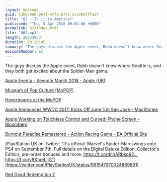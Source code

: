 ```yaml
---
layout: episode
guid: b3b9c9eb-9e7f-47fb-b771-2c4385fffaa7
title: "62 - Is it in America?"
published: "Thu, 5 Apr 2018 09:07:00 +0000"
permalink: 62/index.html
file: "062.mp3"
length: 20234953
duration: 00:20:45
summary: "The guys discuss the Apple event, Robb doesn't know where Seattle is, and they both get excited about the Spider-Man game."
episodeNumber: 62
---
```


The guys discuss the Apple event, Robb doesn't know where Seattle is, and they both get excited about the Spider-Man game.

[Apple Events - Keynote March 2018 - Apple (UK)](https://www.apple.com/uk/apple-events/march-2018/)

[Museum of Pop Culture (MoPOP)](https://www.mopop.org/)

[Hoverboards at the MoPOP](https://rmlewisuk.s3.amazonaws.com/bttf-mopop.jpg)

[Apple Announces WWDC 2017: Kicks Off June 5 in San Jose – MacStories](https://www.macstories.net/news/apple-announces-wwdc-2017-kicks-off-june-5-in-san-jose/)

[Apple Working on Touchless Control and Curved iPhone Screen - Bloomberg](https://www.bloomberg.com/news/articles/2018-04-04/apple-is-said-to-work-on-touchless-control-curved-iphone-screen)

[Burnout Paradise Remastered - Action Racing Game - EA Official Site](https://www.ea.com/en-gb/games/burnout/burnout-paradise-remastered)

[PlayStation UK on Twitter: "It's official: Marvel's Spider-Man swings onto PS4 on September 7th. Full details on the Digital Deluxe Edition, Collector's Edition, pre-order bonuses and more: https://t.co/dnnARbko92… https://t.co/v8XhreLjiG"](https://twitter.com/PlayStationUK/status/981547970024869891)

[Red Dead Redemption 2](https://www.rockstargames.com/reddeadredemption2/)
